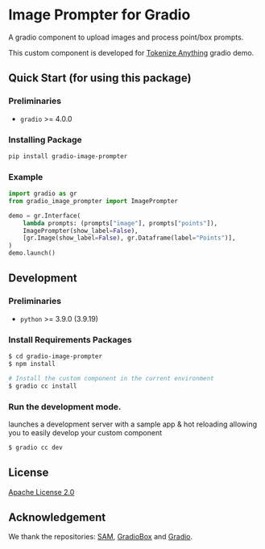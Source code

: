 # Image Prompter for Gradio
A gradio component to upload images and process point/box prompts.

This custom component is developed for [Tokenize Anything](https://github.com/baaivision/tokenize-anything) gradio demo.

## Quick Start (for using this package)

### Preliminaries

- ``gradio`` >= 4.0.0

### Installing Package

```bash
pip install gradio-image-prompter
```

### Example

```python
import gradio as gr
from gradio_image_prompter import ImagePrompter

demo = gr.Interface(
    lambda prompts: (prompts["image"], prompts["points"]),
    ImagePrompter(show_label=False),
    [gr.Image(show_label=False), gr.Dataframe(label="Points")],
)
demo.launch()

```

## Development

### Preliminaries

- ``python`` >= 3.9.0 (3.9.19)

### Install Requirements Packages

```sh
$ cd gradio-image-prompter
$ npm install

# Install the custom component in the current environment
$ gradio cc install 
```

### Run the development mode. 

launches a development server with a sample app & hot reloading allowing you to easily develop your custom component

```bash
$ gradio cc dev
```

## License
[Apache License 2.0](LICENSE)

## Acknowledgement

We thank the repositories: [SAM](https://github.com/facebookresearch/segment-anything), [GradioBox](https://github.com/ShoufaChen/gradio-box) and [Gradio](https://github.com/gradio-app/gradio).
